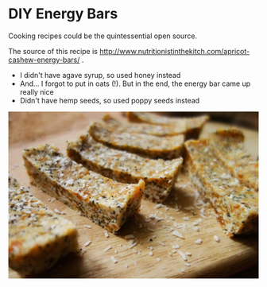 # DIY Energy Bars

Cooking recipes could be the quintessential open source.

The source of this recipe is
http://www.nutritionistinthekitch.com/apricot-cashew-energy-bars/ .

- I didn't have agave syrup, so used honey instead
- And... I forgot to put in oats (!). But in the end, the energy bar
came up really nice
- Didn't have hemp seeds, so used poppy seeds instead

![Apricot Energy Bar][apricot_1]

[apricot_1]:images/20160412_N_DIY_Energy_Bars_004.jpg
